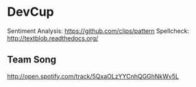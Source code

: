 # DevCup

Sentiment Analysis: https://github.com/clips/pattern
Spellcheck: http://textblob.readthedocs.org/

## Team Song

http://open.spotify.com/track/5QxaOLzYYCnhQGGhNkWv5L

